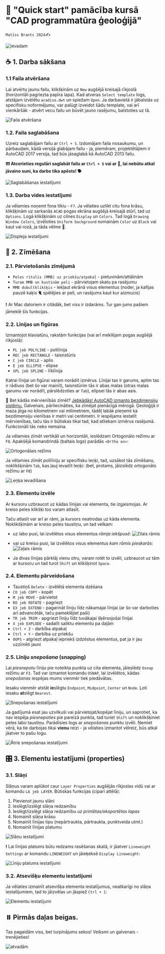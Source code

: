# 🏃 "Quick start" pamācība kursā "CAD programmatūra ģeoloģijā"

`Matīss Brants 2024`✍️

![ievadam](atteli/bob-ross.gif)

## **☕ 1. Darba sākšana**

### 1.1 Faila atvēršana
Lai atvērtu jaunu failu, klikšķinām uz `New` augšējā kreisajā rīkjoslā (horizontāli pagriezta papīra lapa).
Kad atveras `Select template` logs, atstājam izvēlētu `acadiso.dwt` un spiežam `Open`. Ja darbavietā ir jābalstās uz specifisku noformējumu, var palūgt izveidot šādu template, vai arī vienkāršāk - atvērt vecu failu un būvēt jauno rasējumu, balstoties uz tā.

![Faila atvēršana](atteli/1-sakums.png)

### 1.2. Faila saglabāšana

Uzreiz saglabājam failu ar `Ctrl + S`. Izdomājam faila nosaukumu, un pārbaudam, kādā versijā glabājam failu - ja, piemēram, projektētājiem ir AutoCAD 2017 versija, tad būs jāsaglabā kā AutoCAD 2013 failu.

**❗❗❗ Atcerieties regulāri saglabāt failu ar `Ctrl + S` vai ar 💾, lai nebūtu atkal jāvaino suni, ka darbs tika apēsts! 🐕**

![Saglabāšanas iestatījumi](atteli/2-saglabasana.png)

### 1.3. Darba vides iestatījumi

Ja vēlamies noņemt fona tīklu - `F7`. Ja vēlaties uzlikt citu fona krāsu, klikšķinām uz sarkanās `ACAD` pogas ekrāna augšējā kreisajā stūrī, tad uz `Options`. Logā klikšķinām uz cilnes `Display` un `Colors`. Tad logā `Drawing Window Colors`, izvēloties `Uniform background` nomainām `Color` uz `Black` vai kaut vai rozā, ja tāda vēlme 🌈.

![Displeja iestatījumi](atteli/3-display.png)

## **🎨 2. Zīmēšana**

### 2.1. Pārvietošanās zīmējumā

- `Peles ritulis (MMB) uz priekšu/atpakaļ` - pietuvinām/attālinām
- `Turam MMB un kustinām peli` - pārvietojam skatu pa rasējumu
- `MMB dubultklikšķis` - iekļaut ekrānā visus elementus (noder, ja kafijas pauzē kaķis 🐈 spēlējies ar peli, un rasējums kaut kur aizmucis)

❗ Ar Mac datoriem ir citādāk, bet viss ir izdarāms. Tur gan jums pašiem jāmeklē šīs funkcijas.

### 2.2. Līnijas un figūras
Izmantojot klaviatūru, rakstām funkcijas (vai arī meklējam pogas augšējā rīkjoslā):

- `PL jeb POLYLINE` - polilīnija
- `REC jeb RECTANGLE` - taisnstūris
- `C jeb CIRCLE` - aplis
- `E jeb ELLIPSE` - elipse
- `SPL jeb SPLINE` - līklīnija

Katrai līnijai un figūrai varam norādīt izmērus. Līnijai tas ir garums, aplim tas ir rādiuss (bet šo var mainīt), taisnstūrim tās ir abas malas (otras malas garumu var norādīt, pārslēdzoties ar `Tab`), elipsei tās ir abas asis.

📏 Bet kādās mērvienībās zīmēt? [Jebkādās! AutoCAD izmanto bezdimensiju sistēmu.](https://www.autodesk.com/blogs/autocad/autocad-drawing-units/) Galvenais, pārliecināties, ka zīmējat pienācīgā mērogā. Ģeoloģijā ir maza jēga no kilometriem vai milimetriem, tādēļ labāk pieņemt ka bezdimensiju vienības ir metri vai centimetri. Ir iespējams iestatīt mērvienības, taču tās ir būtiskas tikai tad, kad atliekam izmērus rasējumā. Funkcionāli tās neko nemaina.

Ja vēlamies zīmēt vertikāli un horizontāli, ieslēdzam Ortogonālo režīmu ar `F8`. Apakšējā komandrindā (baltais logs) parādās `<Ortho on>`:

![Ortogonālais režīms](atteli/4-f8.png)

Ja vēlamies zīmēt polilīniju ar specifisku leņķi, tad, uzsākot tās zīmēšanu, noklikšķinām `Tab`, kas ļauj ievadīt leņķi: (bet, protams, jāizslēdz ortogonālo režīmu ar `F8`)

![Leņķa ievadīšana](atteli/lenkis.png)

### 2.3. Elementu izvēle

Ar kursoru uzbraucot uz kādas līnijas vai elementa, tie izgaismojas. Ar kreiso peles klikšķi tos varam atlasīt. 

Taču atlasīt var arī ar rāmi, ja kursors neatrodas uz kāda elementa. Noklikšķinām ar kreiso peles taustiņu, un tad velkam:
- uz labo pusi, lai izvēlētos visus elementus *rāmja iekšpusē*:
![Zilais rāmis](atteli/5-zilais-ramis.png)
- vai uz kreiso pusi, lai izvēlētos visus elementus *kam rāmis pieskarās*:
![Zaļais rāmis](atteli/6-zalais-ramis.png)

- Ja divas līnijas pārklāj vienu otru, varam rotēt to izvēli, uzbraucot uz tām ar kursoru un tad turot `Shift` un klikšķinot `Space`.

### 2.4. Elementu pārveidošana

- Taustiņš `Delete` - izvēlētā elementa dzēšana
- `CO jeb COPY` - kopēt
- `M jeb MOVE` - pārvietot
- `RO jeb ROTATE` - pagriezt
- `EX jeb EXTEND` - pagarināt līniju līdz nākamajai līnijai (ar šo var darboties arī advancētāk, taču pameklējiet paši)
- `TR jeb TRIM` - apgriezt līniju līdz tuvākajai šķērsojošai līnijai
- `X jeb EXPLODE` - sadalīt saliktu elementu pa daļām
- `Ctrl + Z` - darbība atpakaļ
- `Ctrl + Y` - darbība uz priekšu
- `OOPS` - atgriezt atpakaļ iepriekš izdzēstus elementus, pat ja ir jau uzzīmēti jauni

### 2.5. Līniju *snepošana* (snapping)

Lai *piesnepotu* līniju pie noteikta punkta uz cita elementa, jāieslēdz `Osnap` režīmu ar `F3`. Tad var izmantot komandu `OSNAP`, lai izvēlētos, kādas *snepošanas* iespējas mums vienmēr tiek piedāvātas.

Iesaku vienmēr atstāt **ie**slēgtu `Endpoint`, `Midpoint`, `Center` un `Node`. Ļoti iesaku **at**slēgt `Nearest`.

![Snepošanas iestatījumi](atteli/osnap.png)

Ja gadījumā esat jau uzvilkuši vai pārvietojat/kopējat līniju, un saprotiet, ka nav iespēja *piesnepoties* pie pareizā punkta, tad turiet `Shift` un noklikšķiniet peles labo taustiņu. Parādīsies logs ar *snepošanas* punktu izvēli. Ņemiet vērā, ka tie darbojas tikai **vienu** reizi - ja vēlaties izmantot vēlreiz, būs atkal jāatver to pašu logu.

![Ātrie snepošanas iestatījumi](atteli/quick-osnap.png)
 
## 🎛️ **3. Elementu iestatījumi (properties)**

### 3.1. Slāņi

Slāņus varam aplūkot caur `Layer Properties` augšējās rīkjoslas vidū vai ar komandu `LA jeb LAYER`.
Būtiskas funkcijas (cipari attēlā):
1. Pievienot jaunu slāni
2. Ieslēgt/izslēgt slāņa redzamību
3. Ieslēgt/izslēgt slāņa redzamību *uz printētas/eksportētas lapas*
4. Nomainīt slāņa krāsu
5. Nomainīt līnijas tipu (nepārtraukta, pārtraukta, punktveida utml.)
6. Nomainīt līnijas platumu
   
![Slāņu iestatījumi](atteli/slani.png)

❗ Lai līnijas platums būtu redzams rasēšanas skatā, ir jāatver `Lineweight Settings` ar komandu `LINEWEIGHT` un jāieķeksē `Display Lineweight`:

![Līniju platums iestatījumi](atteli/lineweight.png)

### 3.2. Atsevišķu elementu iestatījumi

Ja vēlaties izmainīt atsevišķa elementa iestatījumus, neatkarīgi no slāņa iestatījumiem, tad to jāizvēlas un jāspiež `Ctrl + 1`:

![Elementu iestatījumi](atteli/properties.png)


## ⏸️ Pirmās daļas beigas.

Tas pagaidām viss, bet turpinājums sekos! Veiksmi un galvenais - trenējieties!

![atvadām](atteli/bob-ross-2.gif)
